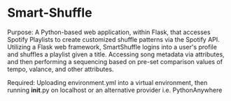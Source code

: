 # Smart-Shuffle
Purpose: A Python-based web application, within Flask, that accesses Spotify Playlists to create customized shuffle patterns via the Spotify API. Utilizing a Flask web framework, SmartShuffle logins into a user's profile and shuffles a playlist given a title. Accessing song metadata via attributes, and then performing a sequencing based on pre-set comparison values of tempo, valance, and other attributes.

Required: Uploading environment.yml into a virtual environment, then running __init__.py on localhost or an alternative provider i.e. PythonAnywhere
